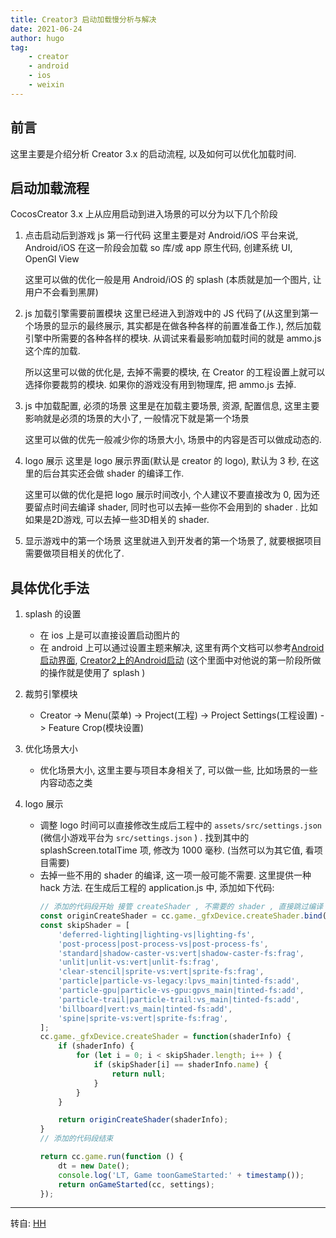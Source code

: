 ```yaml
---
title: Creator3 启动加载慢分析与解决
date: 2021-06-24
author: hugo
tag:
    - creator
    - android
    - ios
    - weixin
---
```


## 前言

这里主要是介绍分析 Creator 3.x 的启动流程, 以及如何可以优化加载时间.

## 启动加载流程

CocosCreator 3.x 上从应用启动到进入场景的可以分为以下几个阶段

1. 点击启动后到游戏 js 第一行代码
    这里主要是对 Android/iOS 平台来说, Android/iOS 在这一阶段会加载 so 库/或 app 原生代码, 创建系统 UI, OpenGl View

    这里可以做的优化一般是用 Android/iOS 的 splash (本质就是加一个图片, 让用户不会看到黑屏)

1. js 加载引擎需要前置模块
    这里已经进入到游戏中的 JS 代码了(从这里到第一个场景的显示的最终展示, 其实都是在做各种各样的前置准备工作.), 然后加载引擎中所需要的各种各样的模块. 从调试来看最影响加载时间的就是 ammo.js 这个库的加载.

    所以这里可以做的优化是, 去掉不需要的模块, 在 Creator 的工程设置上就可以选择你要裁剪的模块. 如果你的游戏没有用到物理库, 把 ammo.js 去掉.

1. js 中加载配置, 必须的场景
    这里是在加载主要场景, 资源, 配置信息, 这里主要影响就是必须的场景的大小了, 一般情况下就是第一个场景

    这里可以做的优先一般减少你的场景大小, 场景中的内容是否可以做成动态的.

1. logo 展示
    这里是 logo 展示界面(默认是 creator 的 logo), 默认为 3 秒, 在这里的后台其实还会做 shader 的编译工作.

    这里可以做的优化是把 logo 展示时间改小, 个人建议不要直接改为 0, 因为还要留点时间去编译 shader, 同时也可以去掉一些你不会用到的 shader . 比如如果是2D游戏, 可以去掉一些3D相关的 shader.

1. 显示游戏中的第一个场景
    这里就进入到开发者的第一个场景了, 就要根据项目需要做项目相关的优化了.


## 具体优化手法

1. splash 的设置
    * 在 ios 上是可以直接设置启动图片的
    * 在 android 上可以通过设置主题来解决, 这里有两个文档可以参考[Android启动界面][1], [Creator2上的Android启动][2] (这个里面中对他说的第一阶段所做的操作就是使用了 splash )

1. 裁剪引擎模块
    * Creator -> Menu(菜单) -> Project(工程) -> Project Settings(工程设置) -> Feature Crop(模块设置)

1. 优化场景大小
    * 优化场景大小, 这里主要与项目本身相关了, 可以做一些, 比如场景的一些内容动态之类

1. logo 展示
    * 调整 logo 时间可以直接修改生成后工程中的 `assets/src/settings.json` (微信小游戏平台为 `src/settings.json` ) . 找到其中的 splashScreen.totalTime 项, 修改为 1000 毫秒. (当然可以为其它值, 看项目需要)
    * 去掉一些不用的 shader 的编译, 这一项一般可能不需要. 这里提供一种 hack 方法.
        在生成后工程的 application.js 中, 添加如下代码:
        ```js
        // 添加的代码段开始 接管 createShader , 不需要的 shader , 直接跳过编译
        const originCreateShader = cc.game._gfxDevice.createShader.bind(cc.game._gfxDevice);
        const skipShader = [
            'deferred-lighting|lighting-vs|lighting-fs',
            'post-process|post-process-vs|post-process-fs',
            'standard|shadow-caster-vs:vert|shadow-caster-fs:frag',
            'unlit|unlit-vs:vert|unlit-fs:frag',
            'clear-stencil|sprite-vs:vert|sprite-fs:frag',
            'particle|particle-vs-legacy:lpvs_main|tinted-fs:add',
            'particle-gpu|particle-vs-gpu:gpvs_main|tinted-fs:add',
            'particle-trail|particle-trail:vs_main|tinted-fs:add',
            'billboard|vert:vs_main|tinted-fs:add',
            'spine|sprite-vs:vert|sprite-fs:frag',
        ];
        cc.game._gfxDevice.createShader = function(shaderInfo) {
            if (shaderInfo) {
                for (let i = 0; i < skipShader.length; i++ ) {
                    if (skipShader[i] == shaderInfo.name) {
                        return null;
                    }
                }
            }

            return originCreateShader(shaderInfo);
        }
        // 添加的代码段结束

        return cc.game.run(function () {
            dt = new Date();
            console.log('LT, Game toonGameStarted:' + timestamp());
            return onGameStarted(cc, settings);
        });
        ```


[1]: https://www.jianshu.com/p/cea2864bb587
[2]: https://forum.cocos.org/t/cocos-creator-android-2/83154

---
转自: [HH](http://www.hugohuang.xyz/)

